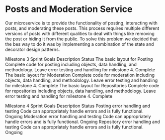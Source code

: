 Posts and Moderation Service
============================

Our microservice is to provide the functionality of posting, interacting with
posts, and moderating these posts. This process requires multiple different
versions of posts with different qualities to deal with things like removing the
post or hiding it from the public. To solve this problem we decided that the bes
way to do it was by implementing a combination of the state and decorator design
patterns.

Milestone 3 Sprint
Goals
Description
Status
The basic layout for Posting
Complete code for posting including objects, data handling, and methodology. Leave error testing and handling for milestone 4.
Complete
The basic layout for Moderation
Complete code for moderation including objects, data handling, and methodology. Leave error testing and handling for milestone 4.
Complete
The basic layout for Repositories
Complete code for repositories including objects, data handling, and methodology. Leave error testing and handling for milestone 4.
Complete



Milestone 4 Sprint
Goals
Description
Status
Posting error handling and testing
Code can appropriately handle errors and is fully functional.
Ongoing
Moderation error handling and testing
Code can appropriately handle errors and is fully functional.
Ongoing
Repository error handling and testing
Code can appropriately handle errors and is fully functional.
Ongoing

